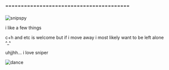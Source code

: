 ## ----------------------------------------
![snipspy](https://github.com/MellowAmaryllis/MellowAmaryllis/assets/166118914/e882aca6-b650-4924-880b-e988eedf1c99)







i like a few things

c+h and etc is welcome but if i move away i most likely want to be left alone ^_^

uhjjhh... i love sniper

![dance](https://github.com/MellowAmaryllis/MellowAmaryllis/assets/166118914/1083ea3c-589d-46cd-b28e-a5bbfa59c007)
